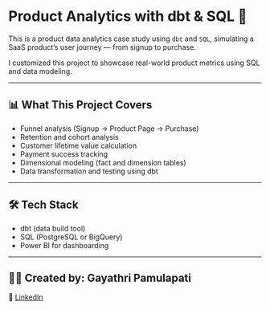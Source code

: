 # Product Analytics with dbt & SQL 🚀

This is a product data analytics case study using `dbt` and `SQL`, simulating a SaaS product’s user journey — from signup to purchase.

I customized this project to showcase real-world product metrics using SQL and data modeling.  

---

## 📊 What This Project Covers

- Funnel analysis (Signup → Product Page → Purchase)
- Retention and cohort analysis
- Customer lifetime value calculation
- Payment success tracking
- Dimensional modeling (fact and dimension tables)
- Data transformation and testing using dbt

---

## 🛠 Tech Stack

- dbt (data build tool)
- SQL (PostgreSQL or BigQuery)
- Power BI for dashboarding

---

## 👩‍💻 Created by: Gayathri Pamulapati  
🔗 [LinkedIn](https://www.linkedin.com/in/gayathrip7)
